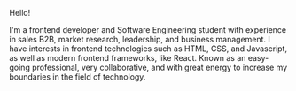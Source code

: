 Hello!

I'm a frontend developer and Software Engineering student with experience in sales B2B, market research, leadership, and business management. I have interests in frontend technologies such as HTML, CSS, and Javascript, as well as modern frontend frameworks, like React. Known as an easy-going professional, very collaborative, and with great energy to increase my boundaries in the field of technology.

